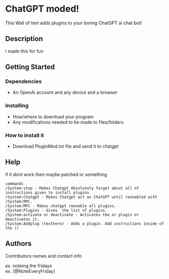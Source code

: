 # ChatGPT moded!

This Wall of text adds plugins to your boring ChatGPT ai chat bot!

## Description

I made this for fun

## Getting Started

### Dependencies

* An OpenAi account and any device and a browser

### Installing

* How/where to download your program
* Any modifications needed to be made to files/folders

### How to install it

* Download PluginMod.txt file and send it to chatgpt

## Help

if it dont work then maybe patched or something
```
commands
/System:stop - Makes Chatgpt Absolutely forget about all of instructions given to install plugins
/System:Chatgpt - Makes Chatgpt act as ChatGPT until reenabled with /System:MPC.
/System:MPC - Makes chatgpt reenable all plugins.
/System:Plugins - Gives  the list of plugins.
/System:activate or deactivate - Activates the or plugin or deactivates it.
/System:Addplug (texthere) - Adds a plugin. Add instructions inside of the ()
```

## Authors

Contributors names and contact info

ex. noteing the fridays  
ex. [@NoteEveryFriday]
